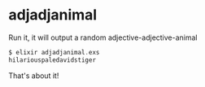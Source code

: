 # adjadjanimal
Run it, it will output a random adjective-adjective-animal

```Elixir
$ elixir adjadjanimal.exs
hilariouspaledavidstiger
```

That's about it!
